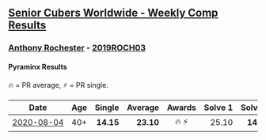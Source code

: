 <style>table {white-space: nowrap;}</style>

## [Senior Cubers Worldwide - Weekly Comp Results](/scw-comp/results/)
### [Anthony Rochester](README.md) - [2019ROCH03](https://www.worldcubeassociation.org/persons/2019ROCH03?event=pyram)
#### Pyraminx Results

<span style="white-space: nowrap;">🔥 = PR average</span>, <span style="white-space: nowrap;">⚡ = PR single</span>.

| Date | Age | Single | Average | Awards | Solve 1 | Solve 2 | Solve 3 | Solve 4 | Solve 5 | Video |
| :--: | :--: | --: | --: | :--: | --: | --: | --: | --: | --: | :-- |
| [2020-08-04](../../results/2020-08-04/pyram.md) | 40+ | **14.15** | **23.10** | 🔥 ⚡ | 25.10 | **14.15** | 26.62 | 26.39 | 17.80 | [Desktop](https://www.facebook.com/events/1546469592197852/permalink/1548771148634363) / [Mobile](https://m.facebook.com/events/1546469592197852?view=permalink&id=1548771148634363) |


<!-- Global site tag (gtag.js) - Google Analytics -->
<script async src="https://www.googletagmanager.com/gtag/js?id=UA-86348435-3"></script>
<script>window.dataLayer = window.dataLayer || []; function gtag() {dataLayer.push(arguments);} gtag('js', new Date()); gtag('config', 'UA-86348435-3');</script>
